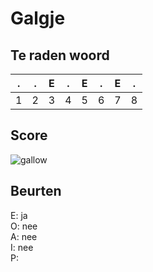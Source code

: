 # Galgje

## Te raden woord

|.|.|E|.|E|.|E|.|
|-|-|-|-|-|-|-|-|
|1|2|3|4|5|6|7|8|

## Score
![gallow](./images/4.png)

## Beurten
E: ja  
O: nee  
A: nee  
I: nee  
P: